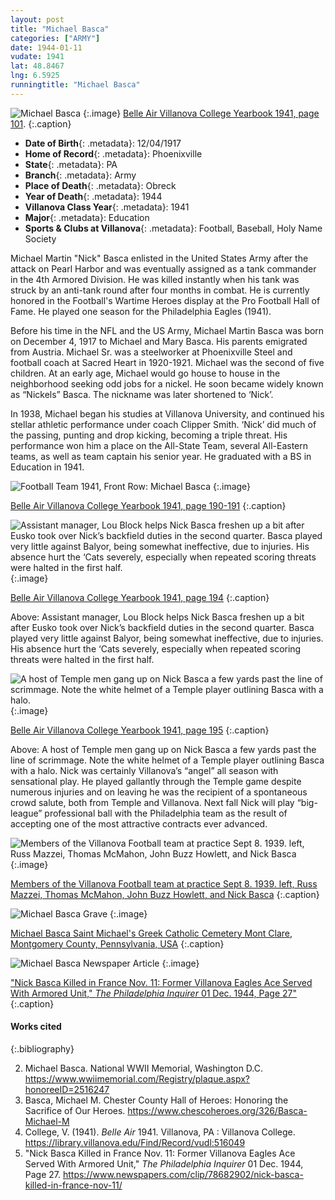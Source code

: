```yaml
---
layout: post
title: "Michael Basca"
categories: ["ARMY"]
date: 1944-01-11
vudate: 1941
lat: 48.8467
lng: 6.5925
runningtitle: "Michael Basca"
---
```


![Michael Basca](images/michaelbasca.jpg)
   {:.image}
[Belle Air Villanova College Yearbook 1941, page 101](https://library.villanova.edu/Find/Record/vudl:516049).
  {:.caption}

* **Date of Birth**{: .metadata}: 12/04/1917
* **Home of Record**{: .metadata}: Phoenixville
* **State**{: .metadata}: PA
* **Branch**{: .metadata}: Army
* **Place of Death**{: .metadata}: Obreck
* **Year of Death**{: .metadata}: 1944
* **Villanova Class Year**{: .metadata}: 1941
* **Major**{: .metadata}: Education
* **Sports & Clubs at Villanova**{: .metadata}: Football, Baseball, Holy Name Society

Michael Martin "Nick" Basca enlisted in the United States Army after the attack on Pearl Harbor and was eventually assigned as a tank commander in the 4th Armored Division. He was killed instantly when his tank was struck by an anti-tank round after four months in combat. He is currently honored in the Football's Wartime Heroes display at the Pro Football Hall of Fame. He played one season for the Philadelphia Eagles (1941).

Before his time in the NFL and the US Army, Michael Martin Basca was born on December 4, 1917 to Michael and Mary Basca. His parents emigrated from Austria. Michael Sr. was a steelworker at Phoenixville Steel and football coach at Sacred Heart in 1920-1921. Michael was the second of five children. At an early age, Michael would go house to house in the neighborhood seeking odd jobs for a nickel. He soon became widely known as “Nickels” Basca. The nickname was later shortened to ‘Nick’.

In 1938, Michael began his studies at Villanova University, and continued his stellar athletic performance under coach Clipper Smith. ‘Nick’ did much of the passing, punting and drop kicking, becoming a triple threat. His performance won him a place on the All-State Team, several All-Eastern teams, as well as team captain his senior year. He graduated with a BS in Education in 1941.


![Football Team 1941, Front Row: Michael Basca](images/BascaVUFootball1941_2.jpg)
  {:.image}

[Belle Air Villanova College Yearbook 1941, page 190-191](https://library.villanova.edu/Find/Record/vudl:516049)
  {:.caption}

![Assistant manager, Lou Block helps Nick Basca freshen up a bit after Eusko took over Nick’s backfield duties in the second quarter. Basca played very little against Balyor, being somewhat ineffective, due to injuries. His absence hurt the ‘Cats severely, especially when repeated scoring threats were halted in the first half.](images/BascaFootballVU_Baylor.jpg)
  {:.image}

[Belle Air Villanova College Yearbook 1941, page 194](https://library.villanova.edu/Find/Record/vudl:516049)
  {:.caption}

Above: Assistant manager, Lou Block helps Nick Basca freshen up a bit after Eusko took over Nick’s backfield duties in the second quarter. Basca played very little against Balyor, being somewhat ineffective, due to injuries. His absence hurt the ‘Cats severely, especially when repeated scoring threats were halted in the first half.

![A host of Temple men gang up on Nick Basca a few yards past the line of scrimmage. Note the white helmet of a Temple player outlining Basca with a halo.](images/BascaVUFootball_Temple.jpg)
  {:.image}

[Belle Air Villanova College Yearbook 1941, page 195](https://library.villanova.edu/Find/Record/vudl:516049)
  {:.caption}

Above: A host of Temple men gang up on Nick Basca a few yards past the line of scrimmage. Note the white helmet of a Temple player outlining Basca with a halo. Nick was certainly Villanova’s “angel” all season with sensational play. He played gallantly through the Temple game despite numerous injuries and on leaving he was the recipient of a spontaneous crowd salute, both from Temple and Villanova. Next fall Nick will play “big-league” professional ball with the Philadelphia team as the result of accepting one of the most attractive contracts ever advanced.

![Members of the Villanova Football team at practice Sept 8. 1939. left, Russ Mazzei, Thomas McMahon, John Buzz Howlett, and Nick Basca](images/BascaFootballTeamPractice.jpg)
  {:.image}

[Members of the Villanova Football team at practice Sept 8. 1939. left, Russ Mazzei, Thomas McMahon, John Buzz Howlett, and Nick Basca](https://www.chescoheroes.org/326/Basca-Michael-M)
  {:.caption}

![Michael Basca Grave](images/MichaelBascaGrave.jpg)
  {:.image}

[Michael Basca Saint Michael's Greek Catholic Cemetery Mont Clare, Montgomery County, Pennsylvania, USA](https://www.findagrave.com/memorial/9074732/michael-martin-basca/photo#view-photo=8642224)
  {:.caption}

![Michael Basca Newspaper Article](images/MichaelBascaPhiladelphiaInquirer.jpg)
  {:.image}

["Nick Basca Killed in France Nov. 11: Former Villanova Eagles Ace Served With Armored Unit," _The Philadelphia Inquirer_ 01 Dec. 1944, Page 27" ](https://www.newspapers.com/clip/78682902/nick-basca-killed-in-france-nov-11/)
  {:.caption}

#### Works cited

{:.bibliography}

2. Michael Basca. National WWII Memorial, Washington D.C. <https://www.wwiimemorial.com/Registry/plaque.aspx?honoreeID=2516247>
3. Basca, Michael M. Chester County Hall of Heroes: Honoring the Sacrifice of Our Heroes. <https://www.chescoheroes.org/326/Basca-Michael-M>
3. College, V. (1941). _Belle Air_ 1941. Villanova, PA : Villanova College. <https://library.villanova.edu/Find/Record/vudl:516049>
4. "Nick Basca Killed in France Nov. 11: Former Villanova Eagles Ace Served With Armored Unit," _The Philadelphia Inquirer_ 01 Dec. 1944, Page 27. <https://www.newspapers.com/clip/78682902/nick-basca-killed-in-france-nov-11/>
